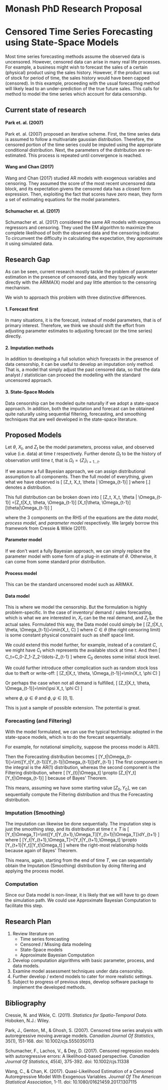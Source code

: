 # Monash PhD Research Proposal

# Censored Time Series Forecasting using State-Space Models

Most time series forecasting methods assume the observed data is uncensored. However, censored data can arise in many real life processes. For example, a business might wish to forecast the sales of a certain (physical) product using the sales history. However, if the product was out of stock for period of time, the sales history would have been capped (censored). In this example, proceeding with the usual forecasting method will likely lead to an under-prediction of the true future sales. This calls for method to model the time series which account for data censorship.

## Current state of research

#### Park et. al. (2007)
Park et. al. (2007) proposed an iterative scheme. First, the time series data is assumed to follow a multivariate gaussian distribution. Therefore, the censored portion of the time series could be imputed using the appropriate conditional distribution. Next, the parameters of the distribution are re-estimated. This process is repeated until convergence is reached.

#### Wang and Chan (2017)
Wang and Chan (2017) studied AR models with exogenous variables and censoring. They assumed the score of the most recent uncensored data block, and its expectation givens the censored data has a closed form expression. Then, exploiting the fact that scores have zero mean, they form a set of estimating equations for the model parameters.

#### Schumacher et. al. (2017)
Schumacher et. al. (2017) considered the same AR models with exogenous regressors and censoring. They used the EM algorithm to maximize the complete likelihood of both the observed data and the censoring indicator. To circumvent the difficulty in calculating the expectation, they approximate it using simulated data.

## Research Gap
As can be seen, current research mostly tackle the problem of parameter estimation in the presence of censored data, and they typically work directly with the ARIMA(X) model and pay little attention to the censoring mechanism.

We wish to approach this problem with three distinctive differences.

#### 1. Forecast first
In many situations, it is the forecast, instead of model parameters, that is of primary interest. Therefore, we think we should shift the effort from adjusting parameter estimates to adjusting forecast (or the time series) directly.

#### 2. Imputation methods
In addition to developing a full solution which forecasts in the presence of data censorship, it can be useful to develop an imputation only method. That is, a model that simply adjust the past censored data, so that the data analyst / statistician can proceed the modelling with the standard uncensored approach.

#### 3. State-Space Models
Data censorship can be modeled quite naturally if we adopt a state-space approach. In addition, both the imputation and forecast can be obtained quite naturally using sequential filtering, forecasting, and smoothing techniques that are well developed in the state-space literature.

## Proposed Models
Let $\theta$, $X_t$, and $Z_t$ be the model parameters, process value, and observed value (i.e. data) at time $t$ respectively. Further denote $\Omega_t$ to be the history of observation until time $t$, that is $\Omega_t=\{Z_i\}_{i=1\ldots t}$.

If we assume a full Bayesian approach, we can assign distributional assumption to all components. Then the full model of everything, given what we have observed is
\[
  [Z_t, X_t, \theta | \Omega_{t-1}]
\]
where $[.]$ denotes a distribution.

This full distribution can be broken down into
\[
  [Z_t, X_t, \theta | \Omega_{t-1}]
  =[Z_t|X_t, \theta, \Omega_{t-1}]
  [X_t|\theta, \Omega_{t-1}]
  [\theta|\Omega_{t-1}]
\]

where the 3 components on the RHS of the equations are the *data model*, *process model*, and *parameter model* respectively. We largely borrow this framework from Cressie & Wikle (2011).

#### Parameter model
If we don't want a fully Bayesian approach, we can simply replace the parameter model with some form of a plug-in estimate of $\theta$. Otherwise, it can come from some standard prior distribution.

#### Process model
This can be the standard uncensored model such as ARIMAX.

#### Data model
This is where we model the censorship. But the formulation is highly problem-specific. In the case of inventory/ demand / sales forecasting, which is what we are interested in, $X_t$ can be the real demand, and $Z_t$ be the actual sales. Formulated this way, the Data model could simply be
\[
  [Z_t|X_t, \theta, \Omega_{t-1}]=\min(X_t, C)
\]
where $C\in \theta$ (the right censoring limit) is some constant physical constraint such as shelf space limit.

We could extend this model further, for example, instead of a constant $C$, we might have $C_t$ which represents the available stock at time $t$. And then
\[
  C_t=C_0-Z_1-Z_2-\ldots-Z_{t-1}
\]
where $C_0$ denotes some initial stock level.

We could further introduce other complication such as random stock loss due to theft or write-off:
\[
  [Z_t|X_t, \theta, \Omega_{t-1}]=\min(X_t, \phi C)
\]

Or perhaps the case when not all demand is fulfilled,
\[
  [Z_t|X_t, \theta, \Omega_{t-1}]=\min(\psi X_t, \phi C)
\]

where $\phi,\psi \in \theta$ and $\phi, \psi \in [0,1]$.

This is just a sample of possible extension. The potential is great.

### Forecasting (and Filtering)
With the model formulated, we can use the typical technique adopted in the state-space models, which is to do the forecast sequentially.

For example, for notational simplicity, suppose the process model is AR(1).

Then the Forecasting distribution becomes
\[
  [Y_t|\Omega_{t-1}]=\int{[Y_t|Y_{t-1}][Y_{t-1}|\Omega_{t-1}]}dY_{t-1}
\]
The first component in the integral is the AR(1) distribution, whereas the second component is the Filtering distribution, where
\[
  [Y_{t}|\Omega_t] \propto [Z_t|Y_t][Y_t|\Omega_{t-1}]
\]
because of Bayes' Theorem.

This means, assuming we have some starting value $[Z_0, Y_0]$, we can sequentially compute the Filtering distribution and thus the Forecasting distribution.

### Imputation (Smoothing)
The imputation can likewise be done sequentially. The imputation step is just the smoothing step, and its distribution at time $t\leq T$ is
\[
  [Y_t|\Omega_T]=\int{[Y_t|Y_{t+1},\Omega_T][Y_{t+1}|\Omega_T]}dY_{t+1}
\]
where
\[
  [Y_t|Y_{t+1},\Omega_T]=[Y_t|Y_{t+1},\Omega_t]
  \propto [Y_{t+1}|Y_t][Y_t|\Omega_t]
\]
where the right-most relationship holds because again of Bayes' Theorem.

This means, again, starting from the end of time $T$, we can sequentially obtain the Imputation (Smoothing) distribution by doing filtering and applying the process model.

### Computation
Since our Data model is non-linear, it is likely that we will have to go down the simulation path. We could use Approximate Bayesian Computation to facilitate this step.


## Research Plan
1. Review literature on
    - Time series forecasting
    - Censored / Missing data modeling
    - State-Space models
    - Approximate Bayesian Computation
2. Develop computation algorithms with basic parameter, process, and data models.
3. Examine model assessment techniques under data censorship.
4. Further develop / extend models to cater for more realistic settings.
5. Subject to progress of previous steps, develop software package to implement the developed methods.

## Bibliography
Cressie, N. and Wikle, C. (2011). *Statistics for Spatio-Temporal Data*. Hoboken, N.J.: Wiley.

Park, J., Genton, M., & Ghosh, S. (2007). Censored time series analysis with autoregressive moving average models. *Canadian Journal Of Statistics*, 35(1), 151-168. doi: 10.1002/cjs.5550350113

Schumacher, F., Lachos, V., & Dey, D. (2017). Censored regression models with autoregressive errors: A likelihood-based perspective. *Canadian Journal Of Statistics*, 45(4), 375-392. doi: 10.1002/cjs.11338

Wang, C., & Chan, K. (2017). Quasi-Likelihood Estimation of a Censored Autoregressive Model With Exogenous Variables. *Journal Of The American Statistical Association*, 1-11. doi: 10.1080/01621459.2017.1307115
